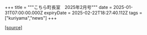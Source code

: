 +++
title = """こちら町長室　2025年2月号"""
date = 2025-01-31T07:00:00.000Z
expiryDate = 2025-02-22T18:27:40.112Z
tags = ["kuriyama","news"]
+++


[[source]](https://www.town.kuriyama.hokkaido.jp/site/mayor/30275.html)
